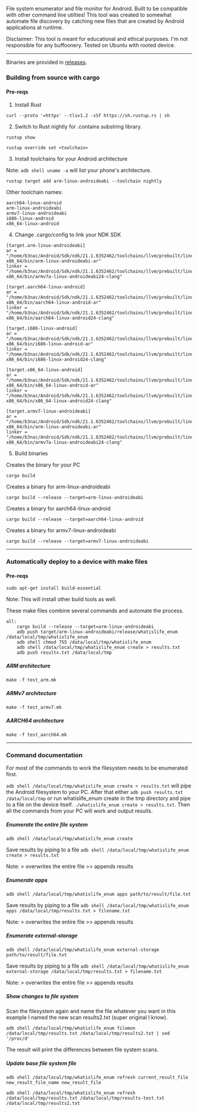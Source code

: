 File system enumerator and file monitor for Android. Built to be compatible with other command line utilties! This tool was created to somewhat automate file discovery by catching new files that are created by Android applications at runtime.

Disclaimer: This tool is meant for educational and ethical purposes. I'm not responsible for any buffoonery.
Tested on Ubuntu with rooted device.

---

Binaries are provided in [releases](https://github.com/B3nac/whatislife_enum/releases).

### Building from source with cargo

#### Pre-reqs

1. Install Rust

`curl --proto '=https' --tlsv1.2 -sSf https://sh.rustup.rs | sh`

2. Switch to Rust nightly for .contains substring library.

`rustup show`

`rustup override set <toolchain>`

3. Install toolchains for your Android architecture

Note: `adb shell uname -a` will list your phone's architecture.

`rustup target add arm-linux-androideabi --toolchain nightly`

Other toolchain names:

```
aarch64-linux-android
arm-linux-androideabi
armv7-linux-androideabi
i686-linux-android
x86_64-linux-android
```
4. Change .cargo/config to link your NDK SDK

```
[target.arm-linux-androideabi]
ar = "/home/b3nac/Android/Sdk/ndk/21.1.6352462/toolchains/llvm/prebuilt/linux-x86_64/bin/arm-linux-androideabi-ar"
linker = "/home/b3nac/Android/Sdk/ndk/21.1.6352462/toolchains/llvm/prebuilt/linux-x86_64/bin/armv7a-linux-androideabi24-clang"

[target.aarch64-linux-android]
ar = "/home/b3nac/Android/Sdk/ndk/21.1.6352462/toolchains/llvm/prebuilt/linux-x86_64/bin/aarch64-linux-android-ar"
linker = "/home/b3nac/Android/Sdk/ndk/21.1.6352462/toolchains/llvm/prebuilt/linux-x86_64/bin/aarch64-linux-android24-clang"

[target.i686-linux-android]
ar = "/home/b3nac/Android/Sdk/ndk/21.1.6352462/toolchains/llvm/prebuilt/linux-x86_64/bin/i686-linux-android-ar"
linker = "/home/b3nac/Android/Sdk/ndk/21.1.6352462/toolchains/llvm/prebuilt/linux-x86_64/bin/i686-linux-android24-clang"

[target.x86_64-linux-android]
ar = "/home/b3nac/Android/Sdk/ndk/21.1.6352462/toolchains/llvm/prebuilt/linux-x86_64/bin/x86_64-linux-android-ar"
linker = "/home/b3nac/Android/Sdk/ndk/21.1.6352462/toolchains/llvm/prebuilt/linux-x86_64/bin/x86_64-linux-android24-clang"

[target.armv7-linux-androideabi]
ar = "/home/b3nac/Android/Sdk/ndk/21.1.6352462/toolchains/llvm/prebuilt/linux-x86_64/bin/arm-linux-androideabi-ar"
linker = "/home/b3nac/Android/Sdk/ndk/21.1.6352462/toolchains/llvm/prebuilt/linux-x86_64/bin/armv7a-linux-androideabi24-clang"
```

5. Build binaries

Creates the binary for your PC

`cargo build`

Creates a binary for arm-linux-androideabi

`cargo build --release --target=arm-linux-androideabi`

Creates a binary for aarch64-linux-android

`cargo build --release --target=aarch64-linux-android`

Creates a binary for armv7-linux-androideabi

`cargo build --release --target=armv7-linux-androideabi`

---

### Automatically deploy to a device with make files

#### Pre-reqs

`sudo apt-get install build-essential`

Note: This will install other build tools as well.

These make files combine several commands and automate the process.

```
all:
	cargo build --release --target=arm-linux-androideabi
	adb push target/arm-linux-androideabi/release/whatislife_enum /data/local/tmp/whatislife_enum
	adb shell chmod 755 /data/local/tmp/whatislife_enum
	adb shell /data/local/tmp/whatislife_enum create > results.txt
	adb push results.txt /data/local/tmp

```

##### ARM architecture

`make -f test_arm.mk`

##### ARMv7 architecture

`make -f test_armv7.mk`

##### AARCH64 architecture

`make -f test_aarch64.mk`

---

### Command documentation

For most of the commands to work the filesystem needs to be enumerated first.

`adb shell /data/local/tmp/whatislife_enum create > results.txt` will pipe the Android filesystem to your PC. After that either `adb push results.txt /data/local/tmp` or run whatislife_enum create in the tmp directory and pipe to a file on the device itself. `./whatislife_enum create > results.txt`. Then all the commands from your PC will work and output results.

##### Enumerate the entire file system

`adb shell /data/local/tmp/whatislife_enum create`

Save results by piping to a file `adb shell /data/local/tmp/whatislife_enum create > results.txt`

Note: > overwrites the entire file >> appends results

##### Enumerate apps

`adb shell /data/local/tmp/whatislife_enum apps path/to/result/file.txt`

Save results by piping to a file `adb shell /data/local/tmp/whatislife_enum apps /data/local/tmp/results.txt > filename.txt`

Note: > overwrites the entire file >> appends results

##### Enumerate external-storage

`adb shell /data/local/tmp/whatislife_enum external-storage path/to/result/file.txt`

Save results by piping to a file `adb shell /data/local/tmp/whatislife_enum external-storage /data/local/tmp/results.txt > filename.txt`

Note: > overwrites the entire file >> appends results

##### Show changes to file system

Scan the filesystem again and name the file whatever you want in this example I named the new scan results2.txt (super original I know).

`adb shell /data/local/tmp/whatislife_enum filemon /data/local/tmp/results.txt /data/local/tmp/results2.txt | sed '/proc/d'`

The result will print the differences between file system scans.

##### Update base file system file

`adb shell /data/local/tmp/whatislife_enum refresh current_result_file new_result_file_name new_result_file`

`adb shell /data/local/tmp/whatislife_enum refresh /data/local/tmp/results.txt /data/local/tmp/results-test.txt /data/local/tmp/results2.txt`
